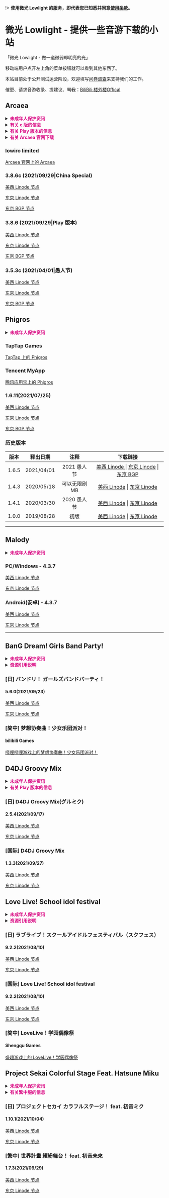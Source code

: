 !> **使用微光 Lowlight 的服务，即代表您已知悉并同意[使用条款](tos.md)。**

# 微光 Lowlight  - 提供一些音游下载的小站

「微光 Lowlight - 做一道微弱却明亮的光」

移动端用户点开左上角的菜单按钮就可以看到其他东西了。

本站目前处于公开测试运营阶段，欢迎填写[问卷调查](https://wj.qq.com/s2/1091099/5c62)来支持我们的工作。

催更、请求音游收录、提建议、~~骂我~~：[BiliBili:楼外楼Offical](https://space.bilibili.com/319171871) 


## Arcaea

<details>
<summary><font color="#DA0B84"><b>未成年人保护资讯</b></font></summary>

> **Arcaea 可供参考的分级认证信息如下：**
>
> IARC（国际年龄评级联盟系统）: 7+
>
> ESRB（美洲|娱乐软件分级委员会）: Everyone（适合所有人）
>
> PEGI（欧洲|泛欧洲游戏信息组织）: 7
>
> App Store 年龄分级 : 4+

</details>

<details>
<summary><font color="#DA0B84"><b>有关 c 版的信息</b></font></summary>

?> 版本号后含有 c 的是 lowiro 提供的中国大陆版本。该版本没有接入 Google Play 的有关服务，对中国大陆玩家更加友好。同时，该版本[可以直接通过支付宝充值记忆源点](purchase)。您可以直接覆盖 Play 版本来安装本版本，而无需事先卸载。

</details>
<details>
<summary><b><font color="#DA0B84">有关 Play 版本的信息</font></b></summary>

?>  Play 版本需要通过 Play 商店充值记忆源点，同时部分地区可能无法使用 Play Games 服务。如果您下载的文件为 .xapk/.apks 格式，请参照[这里](sai)进行安装。

</details>
<details>
<summary><b><font color="#DA0B84">有关 Arcaea 官网下载</font></b></summary>

!> 如果你需要从官网进行下载，请注意使用中国大陆 IP，也就是说，不要挂代理。

</details>


### lowiro limited

[Arcaea 官网上的 Arcaea](https://arcaea.lowiro.com)

### 3.8.6c (2021/09/29|China Special)

[美西 Linode 节点](https://liusw.rytsu.org/arcaea_3.8.6c.apk)

[东京 Linode 节点](https://litokyo.rytsu.org/arcaea_3.8.6c.apk)

[东京 BGP 节点](https://jp.rytsu.org/arcaea_3.8.6c.apk)

### 3.8.6 (2021/09/29|Play 版本)

[美西 Linode 节点](https://liusw.rytsu.org/arcaea_3.8.6.apks)

[东京 Linode 节点](https://litokyo.rytsu.org/arcaea_3.8.6.apks)

[东京 BGP 节点](https://jp.rytsu.org/arcaea_3.8.6.apks)

### 3.5.3c (2021/04/01|愚人节)

[美西 Linode 节点](https://liusw.rytsu.org/arcaea_3.5.3c.apk)

[东京 Linode 节点](https://litokyo.rytsu.org/arcaea_3.5.3c.apk)

[东京 BGP 节点](https://jp.rytsu.org/arcaea_3.5.3c.apk)

## Phigros

<details>
<summary><font color="#DA0B84"><b>未成年人保护资讯</b></font></summary>

> **Phigros 可供参考的分级认证信息如下：**
>
> IARC（国际年龄评级联盟系统）: 12+
>
> ESRB（美洲|娱乐软件分级委员会）: Teen（青少年）
>
> PEGI（欧洲|泛欧洲游戏信息组织）: 12
>
> App Store 年龄分级 : 12+

</details>

### TapTap Games

[TapTap 上的 Phigros](https://www.taptap.com/app/165287)

### Tencent MyApp

[腾讯应用宝上的 Phigros](https://sj.qq.com/myapp/detail.htm?apkName=com.PigeonGames.Phigros)

### 1.6.11(2021/07/25)

[美西 Linode 节点](https://liusw.rytsu.org/phigros/phigros_1.6.11.apk)

[东京 Linode 节点](https://litokyo.rytsu.org/phigros/phigros_1.6.11.apk)

[东京 BGP 节点](https://jp.rytsu.org/phigros_v1.6.11.apk)

### 历史版本

| 版本  |  释出日期  |     注释      |                           下载链接                           |
| :---: | :--------: | :-----------: | :----------------------------------------------------------: |
| 1.6.5 | 2021/04/01 |  2021 愚人节  | [美西 Linode ](https://liusw.rytsu.org/phigros/phigros_1.6.5.apk)\| [东京 Linode](https://litokyo.rytsu.org/phigros/phigros_1.6.5.apk) \| [东京 BGP](https://jp.rytsu.org/phigros_v1.6.5.apk) |
| 1.4.3 | 2020/05/18 | 可以无限刷 MB | [美西 Linode](https://liusw.rytsu.org/phigros/phigros_1.4.3.apk) \| [东京 Linode](https://litokyo.rytsu.org/phigros/phigros_1.4.3.apk) |
| 1.4.1 | 2020/03/30 |  2020 愚人节  | [美西 Linode](https://liusw.rytsu.org/phigros/phigros_1.4.1.apk) \| [东京 Linode](https://litokyo.rytsu.org/phigros/phigros_1.4.1.apk) |
| 1.0.0 | 2019/08/28 |     初版      | [美西 Linode](https://liusw.rytsu.org/phigros/phigros_1.0.0.apk) \| [东京 Linode](https://litokyo.rytsu.org/phigros/phigros_1.0.0.apk) |

------

## Malody

<details>
<summary><font color="#DA0B84"><b>未成年人保护资讯</b></font></summary>

> 由于 Malody 是由玩家社区驱动的游戏，故无法单纯从其提交的分级信息中判断真实的适用年龄。
>
> 本站建议您或您的监护人自行确认该游戏的分级。

</details>

### PC/Windows - 4.3.7

[美西 Linode 节点](https://liusw.rytsu.org/Malody_Windows_4.3.7.7z)

[东京 Linode 节点](https://litokyo.rytsu.org/Malody_Windows_4.3.7.7z)

### Android(安卓) - 4.3.7

[美西 Linode 节点](https://liusw.rytsu.org/Malody_Andoid_4.3.7.apk)

[东京 Linode 节点](https://litokyo.rytsu.org/Malody_Andoid_4.3.7.apk)

------

## BanG Dream! Girls Band Party!

<details>
<summary><font color="#DA0B84"><b>未成年人保护资讯</b></font></summary>

> **BanG Dream! GBP 可供参考的分级认证信息如下：**
>
> IARC（国际年龄评级联盟系统）: 3+
>
> ESRB（美洲|娱乐软件分级委员会）: Everyone（适合所有人）
>
> PEGI（欧洲|泛欧洲游戏信息组织）: 3
>
> CADPA（中国大陆|中国数字音像协会）：8+
>
> GSRR（中国台湾|游戏软体分级管理办法）： 普遍级
>
> CERO（日本|计算机娱乐分级机构）： B（12 岁以上）
>
> App Store 年龄分级 : 4+

</details>

<details>
<summary><font color="#DA0B84"><b>资源引用说明</b></font></summary>

?> 日服 GBP 游戏资源转载自 https://bangdream.fun ，并将资源存放在本站服务器。你也可以前往该站，下载其他区服版本的 GBP。

</details>

### [日] バンドリ！ ガールズバンドパーティ！

#### 5.6.0(2021/09/23)

[美西 Linode 节点](https://liusw.rytsu.org/5.6.0.jp.co.craftegg.band.apk)

[东京 Linode 节点](https://litokyo.rytsu.org/5.6.0.jp.co.craftegg.band.apk)

### [简中] 梦想协奏曲！少女乐团派对！

#### bilibili Games

[哔哩哔哩游戏上的梦想协奏曲！少女乐团派对！](https://game.bilibili.com/bangdream/)

## D4DJ Groovy Mix

<details>
<summary><font color="#DA0B84"><b>未成年人保护资讯</b></font></summary>

> **D4DJ Groovy Mix 可供参考的分级认证信息如下：**
>
> IARC（国际年龄评级联盟系统）: 3+
>
> ESRB（美洲|娱乐软件分级委员会）: Everyone（适合所有人）
>
> PEGI（欧洲|泛欧洲游戏信息组织）: 3
>
> App Store 年龄分级 : 4+

</details>

<details>
<summary><b><font color="#DA0B84">有关 Play 版本的信息</font></b></summary>

?>  如果您下载的文件为 .xapk/.apks 格式，请参照[这里](sai)进行安装。

</details>

### [日] D4DJ Groovy Mix(グルミク)

#### 2.5.4(2021/09/17) 

[美西 Linode 节点](https://liusw.rytsu.org/com.bushiroad.d4dj_2.5.4.xapk)

[东京 Linode 节点](https://litokyo.rytsu.org/com.bushiroad.d4dj_2.5.4.xapk)

### [国际] D4DJ Groovy Mix

#### 1.3.3(2021/09/27)

[美西 Linode 节点](https://liusw.rytsu.org/com.bushiroad.en.d4dj_1.3.3.apk)

[东京 Linode 节点](https://litokyo.rytsu.org/com.bushiroad.en.d4dj_1.3.3.apk)

## Love Live! School idol festival

<details>
<summary><font color="#DA0B84"><b>未成年人保护资讯</b></font></summary>

> **LoveLive! SIF 可供参考的分级认证信息如下：**
>
> IARC（国际年龄评级联盟系统）: 3+
>
> ESRB（美洲|娱乐软件分级委员会）: Everyone（适合所有人）
>
> PEGI（欧洲|泛欧洲游戏信息组织）: 3
>
> CADPA（中国大陆|中国数字音像协会）：12+
>
> App Store 年龄分级 : 4+

</details>

<details>
<summary><font color="#DA0B84"><b>资源引用说明</b></font></summary>

?> 日服 SIF 游戏资源转载自 https://jp.llsif.cn/ ，并将资源存放在本站服务器。你也可以前往该站，下载其他修改版本的 SIF，包括共存修改版及 Root 版等。

</details>

### [日] ラブライブ！スクールアイドルフェスティバル（スクフェス）

#### 9.2.2(2021/08/10)

[美西 Linode 节点](https://liusw.rytsu.org/klb.android.lovelive_v9.2.2.apk)

[东京 Linode 节点](https://litokyo.rytsu.org/klb.android.lovelive_v9.2.2.apk)

### [国际] Love Live! School idol festival

#### 9.2.2(2021/08/10)

[美西 Linode 节点](https://liusw.rytsu.org/klb.android.lovelive_en_v9.2.2.apk)

[东京 Linode 节点](https://litokyo.rytsu.org/klb.android.lovelive_en_v9.2.2.apk)

### [简中] **LoveLive！学园偶像祭**

#### Shengqu Games

[盛趣游戏上的 LoveLive！学园偶像祭](https://ll.sdo.com)

## Project Sekai Colorful Stage Feat. Hatsune Miku

<details>
<summary><font color="#DA0B84"><b>未成年人保护资讯</b></font></summary>

> **Project Sekai 可供参考的分级认证信息如下：**
>
> IARC（国际年龄评级联盟系统）: 3+
>
> ESRB（美洲|娱乐软件分级委员会）: Everyone（适合所有人）
>
> PEGI（欧洲|泛欧洲游戏信息组织）: 3
>
> GSRR（中国台湾|游戏软体分级管理办法）： 辅 12 级
>
> App Store 年龄分级 : 4+

</details>

<details>
<summary><b><font color="#DA0B84">有关繁中服的信息</font></b></summary>

?> 繁中服可能需要**除中国大陆和日本外的亚洲地区 IP** 登陆，请提前做好相关准备。

</details>

### [日] プロジェクトセカイ カラフルステージ！ feat. 初音ミク

#### 1.10.1(2021/10/04)

[美西 Linode 节点](https://liusw.rytsu.org/com.sega.pjsekai_1.10.1.apk)

[东京 Linode 节点](https://litokyo.rytsu.org/com.sega.pjsekai_1.10.1.apk)

### [繁中] 世界計畫 繽紛舞台！ feat. 初音未來

#### 1.7.3(2021/09/29)

[美西 Linode 节点](https://liusw.rytsu.org/pjsk_com.hermes.mk.asia_1.7.3.apk)

[东京 Linode 节点](https://litokyo.rytsu.org/pjsk_com.hermes.mk.asia_1.7.3.apk)
